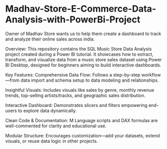# Madhav-Store-E-Commerce-Data-Analysis-with-PowerBi-Project
Owner of Madhav Store wants us to help them create a dashboard to track  and analyze their online sales across india.

Overview:
This repository contains the SQL Music Store Data Analysis project created during a Power BI tutorial. It showcases how to extract, transform, and visualize data from a music store sales dataset using Power BI Desktop, designed for beginners aiming to build interactive dashboards.

Key Features:
Comprehensive Data Flow: Follows a step-by-step workflow—from data import and schema setup to data modeling and relationships.

Insightful Visuals: Includes visuals like sales by genre, monthly revenue trends, top-selling artists/tracks, and geographic sales distribution.

Interactive Dashboard: Demonstrates slicers and filters empowering end-users to explore data dynamically.

Clean Code & Documentation: M Language scripts and DAX formulas are well-commented for clarity and educational use.

Modular Structure: Encourages customization—add your datasets, extend visuals, or reuse data logic in other projects.
